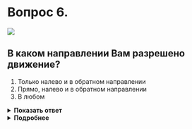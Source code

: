 # Вопрос 6.

![](https://s.drom.ru/i24227/pdd/tickets/2016/1542608635.jpg)

## В каком направлении Вам разрешено движение?

1. Только налево и в обратном направлении
2. Прямо, налево и в обратном направлении
3. В любом

<details>
<summary><b>Показать ответ</b></summary>
Правильный ответ: 2
</details>
<details>
<summary><b>Подробнее</b></summary>
При таком жесте регулировщика со стороны левого бока безрельсовым транспортным средствам разрешается движение во всех направлениях, но при этом должна учитываться «рядность» расположения. С левой полосы можете продолжить движение прямо, налево или развернуться, для движения в обратном направлении.
(Пункты 6.10, 8.5 ПДД)
</details>